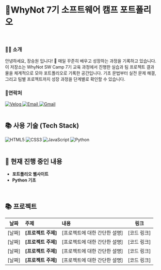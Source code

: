 # 💫WhyNot 7기 소프트웨어 캠프 포트폴리오

<br>

### **🙋‍♂️ 소개**
안녕하세요, 장승원 입니다! 🌱 매일 꾸준히 배우고 성장하는 과정을 기록하고 있습니다.
이 저장소는 WhyNot SW Camp 7기 교육 과정에서 진행한 실습과 팀 프로젝트 결과물을 체계적으로 모아 포트폴리오로 기록한 공간입니다. 
기초 문법부터 실전 문제 해결, 그리고 팀별 프로젝트까지 성장 과정을 단계별로 확인할 수 있습니다.

### **📱연락처**
<div align="left">
  <a href="https://velog.io/@sswwdk/posts" target="_blank">
    <img src="https://img.shields.io/badge/Velog-20C997?style=for-the-badge&logo=velog&logoColor=white" alt="Velog"/>
  </a>
  <a href="mailto:jjaga99@naver.com">
    <img src="https://img.shields.io/badge/Email-03C75A?style=for-the-badge&logo=naver&logoColor=white" alt="Email"/>
  </a>
  <a href="mailto:jjaga99@gmail.com">
    <img src="https://img.shields.io/badge/Gmail-EA4335?style=for-the-badge&logo=gmail&logoColor=white" alt="Gmail"/>
  </a>
 <!-- <a href="https://blog.naver.com/jjaga99" target="_blank">
    <img src="https://img.shields.io/badge/Naver-03C75A?style=for-the-badge&logo=naver&logoColor=white" alt="Naver"/>
  </a> -->
</div>

<br>

## 📚 사용 기술 (Tech Stack)

<div align="left">
  <img src="https://img.shields.io/badge/HTML5-E34F26?style=for-the-badge&logo=html5&logoColor=white" alt="HTML5"/>
  <img src="https://img.shields.io/badge/CSS3-1572B6?style=for-the-badge&logo=css3&logoColor=white" alt="CSS3"/>
  <img src="https://img.shields.io/badge/JavaScript-F7DF1E?style=for-the-badge&logo=javascript&logoColor=black" alt="JavaScript"/>
  <img src="https://img.shields.io/badge/Python-3776AB?style=for-the-badge&logo=python&logoColor=white" alt="Python"/>
</div>

<br>

## 🌟 **현재 진행 중인 내용**
- **포트폴리오 웹사이트**
- **Python 기초**
<!-- - **etc** -->

<br>

## 📚 **프로젝트**
| 날짜 | 주제 | 내용 | 링크 |
| :---: | :--- | :--- | :---: |
| [날짜] | **[프로젝트 주제]** | [프로젝트에 대한 간단한 설명] | [코드 링크] |
| [날짜] | **[프로젝트 주제]** | [프로젝트에 대한 간단한 설명] | [코드 링크] |
| [날짜] | **[프로젝트 주제]** | [프로젝트에 대한 간단한 설명] | [코드 링크] |
| [날짜] | **[프로젝트 주제]** | [프로젝트에 대한 간단한 설명] | [코드 링크] |


<br>

